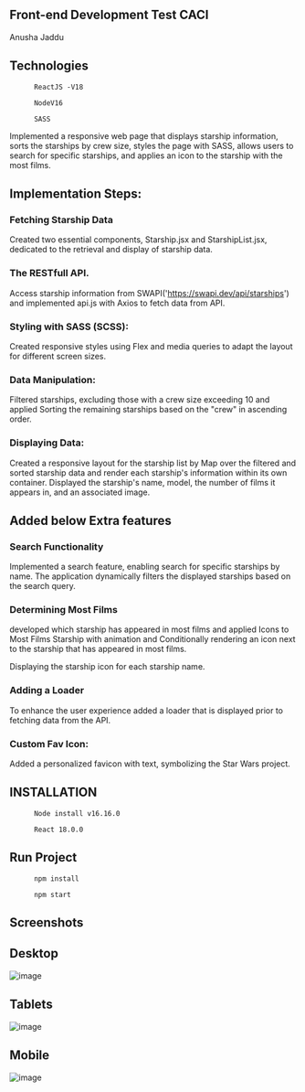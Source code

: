  ## Front-end Development Test CACI
 Anusha Jaddu

## Technologies

          ReactJS -V18

          NodeV16 

          SASS

          
Implemented a responsive web page that displays starship information, sorts the starships by crew size, styles the page with SASS, allows users to search for specific starships, and applies an icon to the starship with the most films. 

## Implementation Steps:

### Fetching Starship Data

Created two essential components, Starship.jsx and StarshipList.jsx, dedicated to the retrieval and display of starship data.

### The RESTfull API.
Access starship information from SWAPI('https://swapi.dev/api/starships') and implemented api.js with Axios to fetch data from API.

### Styling with SASS (SCSS):

Created responsive styles using Flex and media queries to adapt the layout for different screen sizes.

###  Data Manipulation:

Filtered starships, excluding those with a crew size exceeding 10 and applied Sorting the remaining starships based on the "crew" in ascending order.

### Displaying Data:

Created a responsive layout for the starship list by Map over the filtered and sorted starship data and render each starship's information within its own container.
Displayed the starship's name, model, the number of films it appears in, and an associated image.

##  Added below Extra features

###  Search Functionality

Implemented a search feature, enabling search for specific starships by name. The application dynamically filters the displayed starships based on the search query.

### Determining Most Films

developed which starship has appeared in most films and applied Icons to Most Films Starship with animation and Conditionally rendering an icon next to the starship that has appeared in most films.

Displaying the starship icon for each starship name.

###  Adding a Loader

To enhance the user experience added a loader that is displayed prior to fetching data from the API. 

### Custom Fav Icon:
Added a personalized favicon with text, symbolizing the Star Wars project.

## INSTALLATION

          Node install v16.16.0 

          React 18.0.0 
          

## Run Project

          npm install

          npm start

## Screenshots
## Desktop
![image](https://github.com/JadduAnusha/Starwars/assets/147032333/1208689c-19ef-47b6-bc3d-ea4c947b1fa8)


## Tablets
![image](https://github.com/JadduAnusha/Starwars/assets/147032333/43cff309-3ee8-4c8b-a372-b8b8d23e6cd8)


## Mobile

![image](https://github.com/JadduAnusha/Starwars/assets/147032333/7701b990-be96-4b30-8b0e-d7feab5af853)


